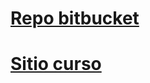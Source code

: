 # [Repo bitbucket](https://bitbucket.org/negebauer/iic2333sor)
# [Sitio curso](http://iic2333.ing.puc.cl)
